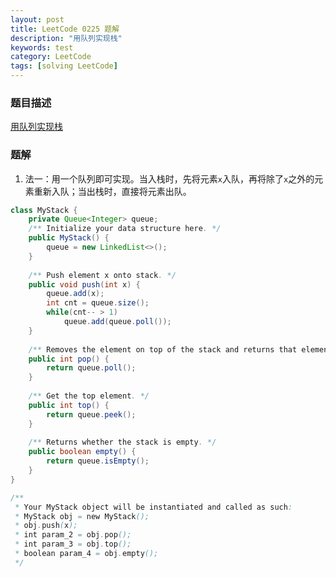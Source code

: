 ```yaml
---
layout: post
title: LeetCode 0225 题解
description: "用队列实现栈"
keywords: test
category: LeetCode
tags: [solving LeetCode]
---
```


### 题目描述
[用队列实现栈](https://leetcode-cn.com/problems/implement-stack-using-queues/)

### 题解
1. 法一：用一个队列即可实现。当入栈时，先将元素`x`入队，再将除了`x`之外的元素重新入队；当出栈时，直接将元素出队。

```java
class MyStack {
    private Queue<Integer> queue;
    /** Initialize your data structure here. */
    public MyStack() {
        queue = new LinkedList<>();
    }
    
    /** Push element x onto stack. */
    public void push(int x) {
        queue.add(x);
        int cnt = queue.size();
        while(cnt-- > 1)
            queue.add(queue.poll());
    }
    
    /** Removes the element on top of the stack and returns that element. */
    public int pop() {
        return queue.poll();
    }
    
    /** Get the top element. */
    public int top() {
        return queue.peek();
    }
    
    /** Returns whether the stack is empty. */
    public boolean empty() {
        return queue.isEmpty();
    }
}

/**
 * Your MyStack object will be instantiated and called as such:
 * MyStack obj = new MyStack();
 * obj.push(x);
 * int param_2 = obj.pop();
 * int param_3 = obj.top();
 * boolean param_4 = obj.empty();
 */
```